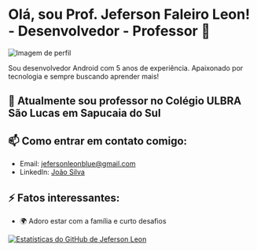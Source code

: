 # Olá, sou Prof. Jeferson Faleiro Leon! - Desenvolvedor - Professor 👋

![Imagem de perfil]([URL_DA_SUA_IMAGEM]([https://picrew.me/en/image_maker/13338](https://media.licdn.com/dms/image/C4D03AQHqxqqYoelB1g/profile-displayphoto-shrink_200_200/0/1516972194454?e=1703116800&v=beta&t=xW5qMESOD9R4z4OhG_iOeXkz1m9Ha6QT1W60q0_2W0M)))

Sou desenvolvedor Android com 5 anos de experiência. Apaixonado por tecnologia e sempre buscando aprender mais!

## 🌱 Atualmente sou professor no Colégio ULBRA São Lucas em Sapucaia do Sul


## 📫 Como entrar em contato comigo:

- Email: jefersonleonblue@gmail.com
- LinkedIn: [João Silva]([URL_DO_SEU_LINKEDIN](https://www.linkedin.com/in/jeferson-faleiro-leon-02344222/))


## ⚡ Fatos interessantes:

- 🌍 Adoro estar com a família e curto desafios

[![Estatísticas do GitHub de Jeferson Leon](https://github-readme-stats.vercel.app/api?username=jefersonleon)](https://github.com/jefersonleon)


